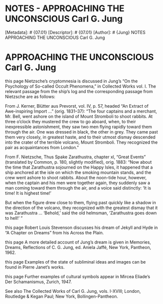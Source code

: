 # NOTES - APPROACHING THE UNCONSCIOUS Carl G. Jung
[Metadata]: # {07.01}
[Descriptor]: # {07.01}
[Author]: # {Jung}
NOTES
APPROACHING THE UNCONSCIOUS Carl G. Jung
# APPROACHING THE UNCONSCIOUS Carl G. Jung
this page Nietzsche’s cryptomnesia is discussed in Jung’s “On the Psychology of
So-called Occult Phenomena,” in Collected Works vol. I. The relevant passage
from the ship’s log and the corresponding passage from Nietzsche are as
follows:

From J. Kerner, Blütter aus Prevorst, vol. IV, p. 57, headed “An Extract of
Awe-inspiring Import …” (orig. 1831–37): “The four captains and a merchant, Mr.
Bell, went ashore on the island of Mount Stromboli to shoot rabbits. At three
o’clock they mustered the crew to go aboard, when, to their inexpressible
astonishment, they saw two men flying rapidly toward them through the air. One
was dressed in black, the other in grey. They came past them very closely, in
greatest haste, and to their utmost dismay descended into the crater of the
terrible volcano, Mount Stromboli. They recognized the pair as acquaintances
from London.”

From F. Nietzsche, Thus Spake Zarathustra, chapter xl, “Great Events”
(translated by Common, p. 180, slightly modified), orig. 1883: “Now about the
time that Zarathustra sojourned on the Happy Isles, it happened that a ship
anchored at the isle on which the smoking mountain stands, and the crew went
ashore to shoot rabbits. About the noon-tide hour, however, when the captain
and his men were together again, they suddenly saw a man coming toward them
through the air, and a voice said distinctly: ‘It is time! It is highest time!’

But when the figure drew close to them, flying past quickly like a shadow in
the direction of the volcano, they recognized with the greatest dismay that it
was Zarathustra … ‘Behold,’ said the old helmsman, ‘Zarathustra goes down to
hell!’ ”

this page Robert Louis Stevenson discusses his dream of Jekyll and Hyde in “A
Chapter on Dreams” from his Across the Plain.

this page A more detailed account of Jung’s dream is given in Memories, Dreams,
Reflections of C. G. Jung, ed. Aniela Jaffé, New York, Pantheon, 1962.

this page Examples of the state of subliminal ideas and images can be found in
Pierre Janet’s works.

this page Further examples of cultural symbols appear in Mircea Eliade’s Der
Schamanismus, Zurich, 1947.

See also The Collected Works of Carl G. Jung, vols. I-XVIII; London, Routledge
& Kegan Paul; New York, Bollingen-Pantheon.

